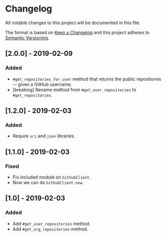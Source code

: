 # Changelog
All notable changes to this project will be documented in this file.

The format is based on [Keep a Changelog](http://keepachangelog.com/)
and this project adheres to [Semantic Versioning](http://semver.org/).

## [2.0.0] - 2019-02-09
### Added
- `#get_repositories_for_user` method that returns the public repositories --
  given a GitHub username.
- [breaking] Rename method from `#get_user_repositories` to `#get_repositories`.

## [1.2.0] - 2019-02-03
### Added
- Require `uri` and `json` libraries.

## [1.1.0] - 2019-02-03
### Fixed
- Fix included module on `GithubClient`.
- Now we can do `GithubClient.new`.

## [1.0] - 2019-02-03
### Added
- Add `#get_user_repositories` method.
- Add `#get_org_repositories` method.
